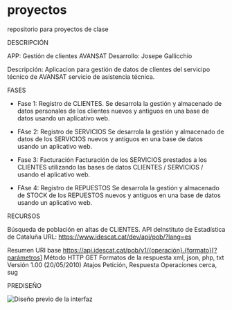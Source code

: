 # proyectos
repositorio para proyectos de clase

DESCRIPCIÓN

APP: Gestión de clientes AVANSAT
Desarrollo: Josepe Gallicchio

Descripción: Aplicacion para gestión de datos de clientes del servicipo técnico de AVANSAT servicio de asistencia técnica.

FASES

- Fase 1: Registro de CLIENTES.
Se desarrola la gestión y almacenado de datos personales de los clientes nuevos y antiguos en una base de datos usando un aplicativo web.

- FAse 2: Registro de SERVICIOS
Se desarrola la gestión y almacenado de datos de los SERVICIOS nuevos y antiguos en una base de datos usando un aplicativo web.

- Fase 3: Facturación
 Facturación de los SERVICIOS prestados a los CLIENTES utilizando las bases de datos CLIENTES / SERVICIOS / usando el aplicativo web.

 - FAse 4: Registro de REPUESTOS
Se desarrola la gestión y almacenado de STOCK de los REPUESTOS nuevos y antiguos en una base de datos usando un aplicativo web.


RECURSOS

Búsqueda de población en altas de CLIENTES. API deInstituto de Estadística de Cataluña URL: https://www.idescat.cat/dev/api/pob/?lang=es

Resumen
URI base	https://api.idescat.cat/pob/v1/{operación}.{formato}[?parámetros]
Método HTTP	GET
Formatos de la respuesta	xml, json, php, txt
Versión	1.00 (20/05/2010)
Atajos	Petición, Respuesta
Operaciones	cerca, sug


PREDISEÑO

![Diseño previo de la interfaz](../Proyecto_Api_Avansat/FRONTEND/img/propuesta_disenio_proyecto_Avansat.png)